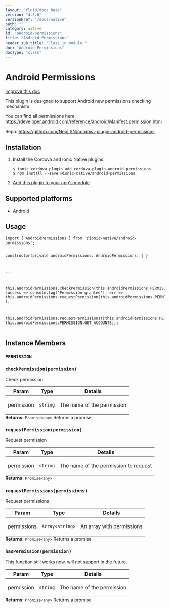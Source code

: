 ```yaml
---
layout: "fluid/docs_base"
version: "4.3.0"
versionHref: "/docs/native"
path: ""
category: native
id: "android-permissions"
title: "Android Permissions"
header_sub_title: "Class in module "
doc: "Android Permissions"
docType: "class"
---
```


<h1 class="api-title">Android Permissions</h1>

<a class="improve-v2-docs" href="http://github.com/ionic-team/ionic-native/edit/master/src/@ionic-native/plugins/android-permissions/index.ts#L1">
  Improve this doc
</a>







<p>This plugin is designed to support Android new permissions checking mechanism.</p>
<p>You can find all permissions here: <a href="https://developer.android.com/reference/android/Manifest.permission.html">https://developer.android.com/reference/android/Manifest.permission.html</a></p>


<p>Repo:
  <a href="https://github.com/NeoLSN/cordova-plugin-android-permissions">
    https://github.com/NeoLSN/cordova-plugin-android-permissions
  </a>
</p>


<h2><a class="anchor" name="installation" href="#installation"></a>Installation</h2>
<ol class="installation">
  <li>Install the Cordova and Ionic Native plugins:<br>
    <pre><code class="nohighlight">$ ionic cordova plugin add cordova-plugin-android-permissions
$ npm install --save @ionic-native/android-permissions
</code></pre>
  </li>
  <li><a href="https://ionicframework.com/docs/native/#Add_Plugins_to_Your_App_Module">Add this plugin to your app's module</a></li>
</ol>



<h2><a class="anchor" name="platforms" href="#platforms"></a>Supported platforms</h2>
<ul>
  <li>Android</li>
</ul>






<h2><a class="anchor" name="usage" href="#usage"></a>Usage</h2>
<pre><code>import { AndroidPermissions } from &#39;@ionic-native/android-permissions&#39;;


constructor(private androidPermissions: AndroidPermissions) { }

...

this.androidPermissions.checkPermission(this.androidPermissions.PERMISSION.CAMERA).then(
  success =&gt; console.log(&#39;Permission granted&#39;),
  err =&gt; this.androidPermissions.requestPermission(this.androidPermissions.PERMISSION.CAMERA)
);

this.androidPermissions.requestPermissions([this.androidPermissions.PERMISSION.CAMERA, this.androidPermissions.PERMISSION.GET_ACCOUNTS]);
</code></pre>








<h2><a class="anchor" name="instance-members" href="#instance-members"></a>Instance Members</h2>
<h3><a class="anchor" name="PERMISSION" href="#PERMISSION"></a><code>PERMISSION</code></h3>




<h3><a class="anchor" name="checkPermission" href="#checkPermission"></a><code>checkPermission(permission)</code></h3>


Check permission
<table class="table param-table" style="margin:0;">
  <thead>
  <tr>
    <th>Param</th>
    <th>Type</th>
    <th>Details</th>
  </tr>
  </thead>
  <tbody>
  <tr>
    <td>
      permission</td>
    <td>
      <code>string</code>
    </td>
    <td>
      <p>The name of the permission</p>
</td>
  </tr>
  </tbody>
</table>

<div class="return-value" markdown="1">
  <i class="icon ion-arrow-return-left"></i>
  <b>Returns:</b> <code>Promise&lt;any&gt;</code> Returns a promise
</div><h3><a class="anchor" name="requestPermission" href="#requestPermission"></a><code>requestPermission(permission)</code></h3>


Request permission
<table class="table param-table" style="margin:0;">
  <thead>
  <tr>
    <th>Param</th>
    <th>Type</th>
    <th>Details</th>
  </tr>
  </thead>
  <tbody>
  <tr>
    <td>
      permission</td>
    <td>
      <code>string</code>
    </td>
    <td>
      <p>The name of the permission to request</p>
</td>
  </tr>
  </tbody>
</table>

<div class="return-value" markdown="1">
  <i class="icon ion-arrow-return-left"></i>
  <b>Returns:</b> <code>Promise&lt;any&gt;</code> 
</div><h3><a class="anchor" name="requestPermissions" href="#requestPermissions"></a><code>requestPermissions(permissions)</code></h3>


Request permissions
<table class="table param-table" style="margin:0;">
  <thead>
  <tr>
    <th>Param</th>
    <th>Type</th>
    <th>Details</th>
  </tr>
  </thead>
  <tbody>
  <tr>
    <td>
      permissions</td>
    <td>
      <code>Array&lt;string&gt;</code>
    </td>
    <td>
      <p>An array with permissions</p>
</td>
  </tr>
  </tbody>
</table>

<div class="return-value" markdown="1">
  <i class="icon ion-arrow-return-left"></i>
  <b>Returns:</b> <code>Promise&lt;any&gt;</code> Returns a promise
</div><h3><a class="anchor" name="hasPermission" href="#hasPermission"></a><code>hasPermission(permission)</code></h3>


This function still works now, will not support in the future.
<table class="table param-table" style="margin:0;">
  <thead>
  <tr>
    <th>Param</th>
    <th>Type</th>
    <th>Details</th>
  </tr>
  </thead>
  <tbody>
  <tr>
    <td>
      permission</td>
    <td>
      <code>string</code>
    </td>
    <td>
      <p>The name of the permission</p>
</td>
  </tr>
  </tbody>
</table>

<div class="return-value" markdown="1">
  <i class="icon ion-arrow-return-left"></i>
  <b>Returns:</b> <code>Promise&lt;any&gt;</code> Returns a promise
</div>





